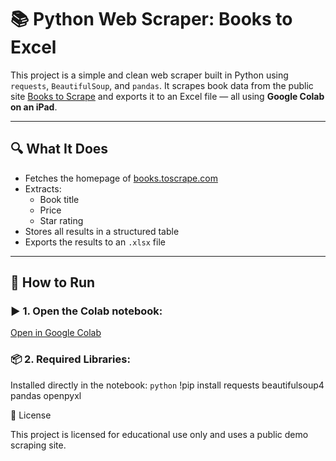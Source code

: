# 📚 Python Web Scraper: Books to Excel

This project is a simple and clean web scraper built in Python using `requests`, `BeautifulSoup`, and `pandas`. It scrapes book data from the public site [Books to Scrape](http://books.toscrape.com/) and exports it to an Excel file — all using **Google Colab on an iPad**.

---

## 🔍 What It Does

- Fetches the homepage of [books.toscrape.com](http://books.toscrape.com/)
- Extracts:
  - Book title
  - Price
  - Star rating
- Stores all results in a structured table
- Exports the results to an `.xlsx` file

---

## 🚀 How to Run

### ▶️ 1. Open the Colab notebook:
[Open in Google Colab](https://colab.research.google.com/github/Serhii-Mazurenko376/web-scraper-books/blob/main/book_scraper.ipynb)

### 📦 2. Required Libraries:
Installed directly in the notebook:
```python```
!pip install requests beautifulsoup4 pandas openpyxl

📎 License

This project is licensed for educational use only and uses a public demo scraping site.

